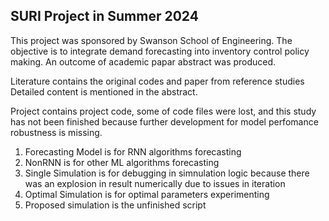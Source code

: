 ## SURI Project in Summer 2024 


This project was sponsored by Swanson School of Engineering. The objective is to integrate demand forecasting into inventory control policy making. An outcome of academic papar abstract was produced.

Literature contains the original codes and paper from reference studies
Detailed content is mentioned in the abstract.

Project contains project code, some of code files were lost, and this study has not been finished because further development for model perfomance robustness is missing.
 1. Forecasting Model is for RNN algorithms forecasting
 2. NonRNN is for other ML algorithms forecasting
 3. Single Simulation is for debugging in simnulation logic because there was an explosion in result numerically due to issues in iteration
 4. Optimal Simulation is for optimal parameters experimenting
 5. Proposed simulation is the unfinished script
